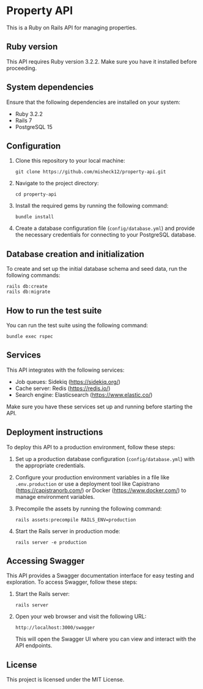 # Property API

This is a Ruby on Rails API for managing properties.

## Ruby version

This API requires Ruby version 3.2.2. Make sure you have it installed before proceeding.

## System dependencies

Ensure that the following dependencies are installed on your system:

- Ruby 3.2.2
- Rails 7
- PostgreSQL 15

## Configuration

1. Clone this repository to your local machine:

   ```shell
   git clone https://github.com/misheck12/property-api.git
   ```

2. Navigate to the project directory:

   ```shell
   cd property-api
   ```

3. Install the required gems by running the following command:

   ```shell
   bundle install
   ```

4. Create a database configuration file (`config/database.yml`) and provide the necessary credentials for connecting to your PostgreSQL database.

## Database creation and initialization

To create and set up the initial database schema and seed data, run the following commands:

```shell
rails db:create
rails db:migrate
```

## How to run the test suite

You can run the test suite using the following command:

```shell
bundle exec rspec
```

## Services

This API integrates with the following services:

- Job queues: Sidekiq (https://sidekiq.org/)
- Cache server: Redis (https://redis.io/)
- Search engine: Elasticsearch (https://www.elastic.co/)

Make sure you have these services set up and running before starting the API.

## Deployment instructions

To deploy this API to a production environment, follow these steps:

1. Set up a production database configuration (`config/database.yml`) with the appropriate credentials.

2. Configure your production environment variables in a file like `.env.production` or use a deployment tool like Capistrano (https://capistranorb.com/) or Docker (https://www.docker.com/) to manage environment variables.

3. Precompile the assets by running the following command:

   ```shell
   rails assets:precompile RAILS_ENV=production
   ```

4. Start the Rails server in production mode:

   ```shell
   rails server -e production
   ```

## Accessing Swagger

This API provides a Swagger documentation interface for easy testing and exploration. To access Swagger, follow these steps:

1. Start the Rails server:

   ```shell
   rails server
   ```

2. Open your web browser and visit the following URL:

   ```
   http://localhost:3000/swagger
   ```

   This will open the Swagger UI where you can view and interact with the API endpoints.

## License

This project is licensed under the MIT License.
```

